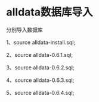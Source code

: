 # alldata数据库导入
分别导入数据库

1、source alldata-install.sql;

2、source alldata-0.6.1.sql;

3、source alldata-0.6.2.sql;

4、source alldata-0.6.3.sql;

5、source alldata-0.6.4.sql;